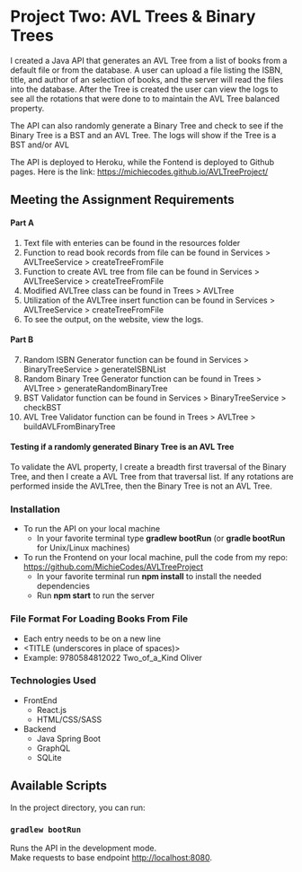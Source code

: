 # Project Two: AVL Trees & Binary Trees
I created a Java API that generates an AVL Tree from a list of books from a default file or from the database. A user can upload a file listing the ISBN, title, and author of an selection of books, and the server will read the files into the database. After the Tree is created the user can view the logs to see all the rotations that were done to to maintain the AVL Tree balanced property.

The API can also randomly generate a Binary Tree and check to see if the Binary Tree is a BST and an AVL Tree. The logs will show if the Tree is a BST and/or AVL

The API is deployed to Heroku, while the Fontend is deployed to Github pages. Here is the link: https://michiecodes.github.io/AVLTreeProject/

## Meeting the Assignment Requirements
#### Part A
1. Text file with enteries can be found in the resources folder
2. Function to read book records from file can be found in Services > AVLTreeService > createTreeFromFile
3. Function to create AVL tree from file can be found in Services > AVLTreeService > createTreeFromFile
4. Modified AVLTree class can be found in Trees > AVLTree
5. Utilization of the AVLTree insert function can be found in Services > AVLTreeService > createTreeFromFile
6. To see the output, on the website, view the logs.

#### Part B
7. Random ISBN Generator function can be found in Services > BinaryTreeService > generateISBNList
8. Random Binary Tree Generator function can be found in Trees > AVLTree > generateRandomBinaryTree
9. BST Validator function can be found in Services > BinaryTreeService > checkBST
10. AVL Tree Validator function can be found in Trees > AVLTree > buildAVLFromBinaryTree

#### Testing if a randomly generated Binary Tree is an AVL Tree
To validate the AVL property, I create a breadth first traversal of the Binary Tree, and then I create a AVL Tree from that traversal list. If any rotations are performed inside the AVLTree, then the Binary Tree is not an AVL Tree.

### Installation
- To run the API on your local machine
    - In your favorite terminal type **gradlew bootRun** (or **gradle bootRun** for Unix/Linux machines)
- To run the Frontend on your local machine, pull the code from my repo: https://github.com/MichieCodes/AVLTreeProject
    - In your favorite terminal run **npm install** to install the needed dependencies
    - Run **npm start** to run the server

### File Format For Loading Books From File
- Each entry needs to be on a new line
- <ISBN> <TITLE (underscores in place of spaces)> <Author>
- Example: 9780584812022 Two_of_a_Kind Oliver

### Technologies Used
- FrontEnd
    - React.js
    - HTML/CSS/SASS
- Backend
    - Java Spring Boot
    - GraphQL
    - SQLite

## Available Scripts

In the project directory, you can run:

### `gradlew bootRun`

Runs the API in the development mode.<br />
Make requests to base endpoint [http://localhost:8080](http://localhost:8080).

